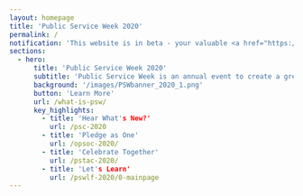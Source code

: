 ```yaml
---
layout: homepage
title: 'Public Service Week 2020'
permalink: /
notification: 'This website is in beta - your valuable <a href="https://www.google.com">feedback</a> will help us in improving it.'
sections:
  - hero:
      title: 'Public Service Week 2020'
      subtitle: 'Public Service Week is an annual event to create a greater appreciation for the work of the Public Service while inspiring public officers to live out her values and ethos. Public Service Week 2020 will run from 8 - 31 October.'
      background: '/images/PSWbanner_2020_1.png'
      button: 'Learn More'
      url: /what-is-psw/
      key_highlights:
        - title: 'Hear What's New?'
          url: /psc-2020
        - title: 'Pledge as One'
          url: /opsoc-2020/
        - title: 'Celebrate Together'
          url: /pstac-2020/
        - title: 'Let's Learn'
          url: /pswlf-2020/0-mainpage
---
```



<!-- Type your notification here - the notification bar will not appear if this is empty. For other changes, refer to _data/homepage.yml to edit the homepage 
###### This website is in beta - your valuable [feedback](https://form.sg/#!/forms/govtech/5a9ce876b3a3b6006e6b8335){:target="_blank"} will help us in improving it.
-->
